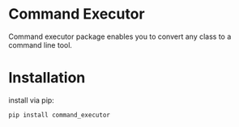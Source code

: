 
# Command Executor

Command executor package enables you to convert any class to a command line tool.

# Installation 

install via pip:

```
pip install command_executor
```

